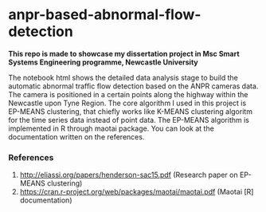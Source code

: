 # anpr-based-abnormal-flow-detection
**This repo is made to showcase my dissertation project in Msc Smart Systems Engineering programme, Newcastle University**

The notebook html shows the detailed data analysis stage to build the automatic abnormal traffic flow detection based on the ANPR cameras data. The camera is positioned in a certain points along the highway within the Newcastle upon Tyne Region. The core algorithm I used in this project is EP-MEANS clustering, that chiefly works like K-MEANS clustering algoritm for the time series data instead of point data. The EP-MEANS algorithm is implemented in R through maotai package. You can look at the documentation written on the references.

### References
1. http://eliassi.org/papers/henderson-sac15.pdf (Research paper on EP-MEANS clustering)
2. https://cran.r-project.org/web/packages/maotai/maotai.pdf (Maotai [R] documentation)
